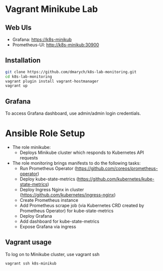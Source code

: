 # Vagrant Minikube Lab

## Web UIs

- Grafana: [https://k8s-minikub](https://k8s-minikub)
- Prometheus-UI: [http://k8s-minikub:30900](http://k8s-minikub:30900)

## Installation

```bash
git clone https://github.com/dmarych/k8s-lab-monitoring.git
cd k8s-lab-monitoring
vagrant plugin install vagrant-hostmanager
vagrant up
```

## Grafana

To access Grafana dashboard, use admin/admin login credentials.

# Ansible Role Setup

+ The role minikube:
	- Deploys Minikube cluster which responds to Kubernetes API requests
+ The role monitoring brings manifests to do the following tasks:
	- Run Prometheus Operator (https://github.com/coreos/prometheus-operator)
	- Deploy kube-state-metrics (https://github.com/kubernetes/kube-state-metrics)
	- Deploy Ingress Nginx in cluster (https://github.com/kubernetes/ingress-nginx)
	- Create Prometheus instance 
	- Add Prometheus scrape job (via Kubernetes CRD created by Prometheus Operator) for kube-state-metrics
	- Deploy Grafana 
	- Add dashboard for kube-state-metrics
	- Expose Grafana via ingress

## Vagrant usage

To log on to Minikube cluster, use vagrant ssh

``
vagrant ssh k8s-minikub
``

